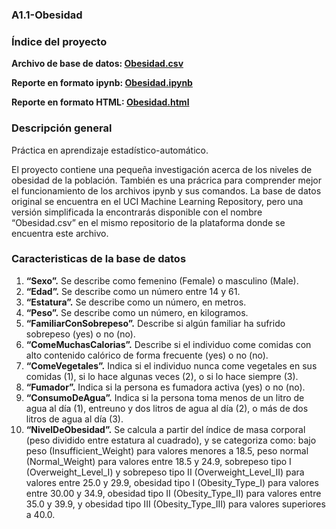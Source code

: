 ### **A1.1-Obesidad**

### Índice del proyecto
<p><b>Archivo de base de datos: <a href="Obesidad.csv" title="Obesidad.csv">Obesidad.csv</a></b></p>
<p><b>Reporte en formato ipynb: <a href="Obesidad.ipynb" title="Obesidad.ipynb">Obesidad.ipynb</a></b></p>
<p><b>Reporte en formato HTML: <a href="Obesidad.html" title="Obesidad.html">Obesidad.html</a></b></p>

### Descripción general
<p>Práctica en aprendizaje estadístico-automático.</p>
<p>El proyecto contiene una pequeña investigación acerca de los niveles de obesidad de la población. También es una prácrica para comprender mejor el funcionamiento de los archivos ipynb y sus comandos. La base de datos original se encuentra en el UCI Machine Learning Repository, pero una versión simplificada la encontrarás disponible con el nombre “Obesidad.csv” en el mismo repositorio de la plataforma donde se encuentra este archivo.</p>

### Caracteristicas de la base de datos
1. **“Sexo”.** Se describe como femenino (Female) o masculino (Male).
2. **“Edad”.** Se describe como un número entre 14 y 61.
3. **“Estatura”.** Se describe como un número, en metros.
5. **“Peso”.** Se describe como un número, en kilogramos.
6. **“FamiliarConSobrepeso”.** Describe si algún familiar ha sufrido sobrepeso (yes) o no (no).
7. **“ComeMuchasCalorias”.** Describe si el individuo come comidas con alto contenido calórico de forma frecuente (yes) o no (no).
8. **“ComeVegetales”.** Indica si el individuo nunca come vegetales en sus comidas (1), si lo hace algunas veces (2), o si lo hace siempre (3).
9. **“Fumador”.** Indica si la persona es fumadora activa (yes) o no (no).
10. **“ConsumoDeAgua”.** Indica si la persona toma menos de un litro de agua al día (1), entreuno y dos litros de agua al día (2), o más de dos litros de agua al día (3).
11. **“NivelDeObesidad”.** Se calcula a partir del índice de masa corporal (peso dividido entre estatura al cuadrado), y se categoriza como: bajo peso (Insufficient_Weight) para valores menores a 18.5, peso normal (Normal_Weight) para valores entre 18.5 y 24.9, sobrepeso tipo I (Overweight_Level_I) y sobrepeso tipo II (Overweight_Level_II) para valores entre 25.0 y 29.9, obesidad tipo I (Obesity_Type_I) para valores entre 30.00 y 34.9, obesidad tipo II (Obesity_Type_II) para valores entre 35.0 y 39.9, y obesidad tipo III (Obesity_Type_III) para valores superiores a 40.0.

